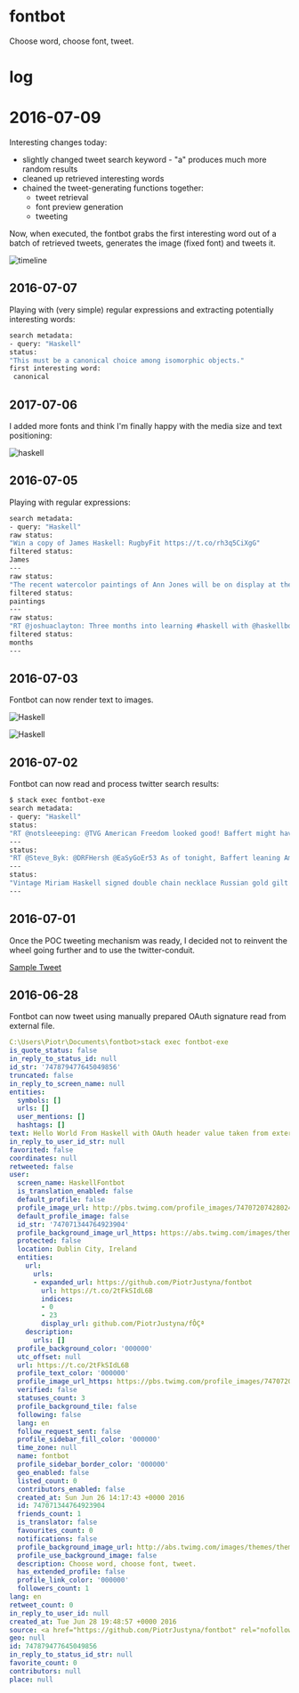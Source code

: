 # fontbot

Choose word, choose font, tweet. 

# log

# 2016-07-09

Interesting changes today:

 * slightly changed tweet search keyword - "a" produces much more random results
 * cleaned up retrieved interesting words
 * chained the tweet-generating functions together:
   * tweet retrieval
   * font preview generation
   * tweeting

Now, when executed, the fontbot grabs the first interesting word out of a batch of retrieved tweets, generates the image (fixed font) and tweets it.

![timeline](https://raw.githubusercontent.com/PiotrJustyna/fontbot/master/images/2016_07_09.PNG)

## 2016-07-07

Playing with (very simple) regular expressions and extracting potentially interesting words:

```bash
search metadata:
- query: "Haskell"
status:
"This must be a canonical choice among isomorphic objects."
first interesting word:
 canonical
```

## 2017-07-06

I added more fonts and think I'm finally happy with the media size and text positioning:

![haskell](https://raw.githubusercontent.com/PiotrJustyna/fontbot/5e8aea2a14ec279bfd47714b0884db4e1ae9a3c7/font_preview.png)

## 2016-07-05

Playing with regular expressions:

```bash
search metadata:
- query: "Haskell"
raw status:
"Win a copy of James Haskell: RugbyFit https://t.co/rh3q5CiXgG"
filtered status:
James
---
raw status:
"The recent watercolor paintings of Ann Jones will be on display at the Hall Haskell House Gallery in Ipswich. .... https://t.co/Vd1E6HG7y6"
filtered status:
paintings
---
raw status:
"RT @joshuaclayton: Three months into learning #haskell with @haskellbook! Wrote up how to refactor to a monad transformer stack: https://t.\8230"
filtered status:
months
---
```

## 2016-07-03

Fontbot can now render text to images.

![Haskell](https://raw.githubusercontent.com/PiotrJustyna/fontbot/d93946282962ddd15813bc6ae4cdf878473e4147/font_preview.png)

![Haskell](https://raw.githubusercontent.com/PiotrJustyna/fontbot/59e51f6a7bf57fef5c788e03f6148b9c056c5970/font_preview.png)

## 2016-07-02

Fontbot can now read and process twitter search results:

```bash
$ stack exec fontbot-exe
search metadata:
- query: "Haskell"
status:
"RT @notsleeeping: @TVG American Freedom looked good! Baffert might have his Haskell horse, going for #9, &amp; for 6 wins in the last 7 Haskell\8230"
---
status:
"RT @Steve_Byk: @DRFHersh @EaSyGoEr53 As of tonight, Baffert leaning American Freedom to Haskell, Arrogate toward Travers."
---
status:
"Vintage Miriam Haskell signed double chain necklace Russian gold gilt pendant  https://t.co/Pxrt595goI https://t.co/q6VyXN9XCW"
---

```

## 2016-07-01

Once the POC tweeting mechanism was ready, I decided not to reinvent the wheel going further and to use the twitter-conduit.

[Sample Tweet](https://twitter.com/HaskellFontbot/status/748962791961296896)

## 2016-06-28

Fontbot can now tweet using manually prepared OAuth signature read from external file.

```yaml
C:\Users\Piotr\Documents\fontbot>stack exec fontbot-exe
is_quote_status: false
in_reply_to_status_id: null
id_str: '747879477645049856'
truncated: false
in_reply_to_screen_name: null
entities:
  symbols: []
  urls: []
  user_mentions: []
  hashtags: []
text: Hello World From Haskell with OAuth header value taken from external file!
in_reply_to_user_id_str: null
favorited: false
coordinates: null
retweeted: false
user:
  screen_name: HaskellFontbot
  is_translation_enabled: false
  default_profile: false
  profile_image_url: http://pbs.twimg.com/profile_images/747072074280243200/QWq406SC_normal.jpg
  default_profile_image: false
  id_str: '747071344764923904'
  profile_background_image_url_https: https://abs.twimg.com/images/themes/theme1/bg.png
  protected: false
  location: Dublin City, Ireland
  entities:
    url:
      urls:
      - expanded_url: https://github.com/PiotrJustyna/fontbot
        url: https://t.co/2tFkSIdL6B
        indices:
        - 0
        - 23
        display_url: github.com/PiotrJustyna/fÔÇª
    description:
      urls: []
  profile_background_color: '000000'
  utc_offset: null
  url: https://t.co/2tFkSIdL6B
  profile_text_color: '000000'
  profile_image_url_https: https://pbs.twimg.com/profile_images/747072074280243200/QWq406SC_normal.jpg
  verified: false
  statuses_count: 3
  profile_background_tile: false
  following: false
  lang: en
  follow_request_sent: false
  profile_sidebar_fill_color: '000000'
  time_zone: null
  name: fontbot
  profile_sidebar_border_color: '000000'
  geo_enabled: false
  listed_count: 0
  contributors_enabled: false
  created_at: Sun Jun 26 14:17:43 +0000 2016
  id: 747071344764923904
  friends_count: 1
  is_translator: false
  favourites_count: 0
  notifications: false
  profile_background_image_url: http://abs.twimg.com/images/themes/theme1/bg.png
  profile_use_background_image: false
  description: Choose word, choose font, tweet.
  has_extended_profile: false
  profile_link_color: '000000'
  followers_count: 1
lang: en
retweet_count: 0
in_reply_to_user_id: null
created_at: Tue Jun 28 19:48:57 +0000 2016
source: <a href="https://github.com/PiotrJustyna/fontbot" rel="nofollow">fontbot</a>
geo: null
id: 747879477645049856
in_reply_to_status_id_str: null
favorite_count: 0
contributors: null
place: null
```
